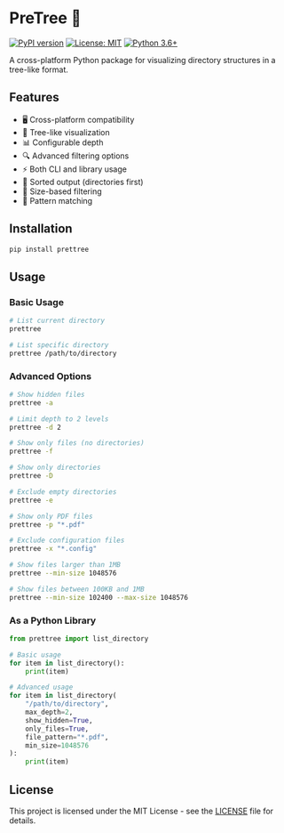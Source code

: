 # PreTree 🌳

[![PyPI version](https://badge.fury.io/py/prettree.svg)](https://badge.fury.io/py/prettree)
[![License: MIT](https://img.shields.io/badge/License-MIT-yellow.svg)](https://opensource.org/licenses/MIT)
[![Python 3.6+](https://img.shields.io/badge/python-3.6+-blue.svg)](https://www.python.org/downloads/)

A cross-platform Python package for visualizing directory structures in a tree-like format.

## Features

- 🖥️ Cross-platform compatibility
- 🌲 Tree-like visualization
- 📊 Configurable depth
- 🔍 Advanced filtering options
- ⚡ Both CLI and library usage
- 📂 Sorted output (directories first)
- 📏 Size-based filtering
- 🎯 Pattern matching

## Installation

```bash
pip install prettree
```

## Usage

### Basic Usage
```bash
# List current directory
prettree

# List specific directory
prettree /path/to/directory
```

### Advanced Options
```bash
# Show hidden files
prettree -a

# Limit depth to 2 levels
prettree -d 2

# Show only files (no directories)
prettree -f

# Show only directories
prettree -D

# Exclude empty directories
prettree -e

# Show only PDF files
prettree -p "*.pdf"

# Exclude configuration files
prettree -x "*.config"

# Show files larger than 1MB
prettree --min-size 1048576

# Show files between 100KB and 1MB
prettree --min-size 102400 --max-size 1048576
```

### As a Python Library
```python
from prettree import list_directory

# Basic usage
for item in list_directory():
    print(item)

# Advanced usage
for item in list_directory(
    "/path/to/directory",
    max_depth=2,
    show_hidden=True,
    only_files=True,
    file_pattern="*.pdf",
    min_size=1048576
):
    print(item)
```

## License

This project is licensed under the MIT License - see the [LICENSE](LICENSE) file for details.   
